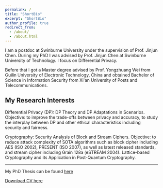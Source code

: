 ```yaml
---
permalink: /
title: "ShortBio"
excerpt: "ShortBio"
author_profile: true
redirect_from: 
  - /about/
  - /about.html
---
```

I am a postdoc at Swinburne University under the supervision of Prof. Jinjun Chen. During my PhD I was advised by Prof. Jinjun Chen at Swinburne University of Technology. 
I focus on Differential Privacy.

Before that I got a Master degree advised by Prof. Yongzhuang Wei from Guilin
University of Electronic Technology, China and
obtained Bachelor of Science in Information Security
from Xi'an University of Posts and Telecommunications.

## My Research Interests
Differential Privacy (DP): DP Theory and DP Adaptations in Scenarios. Objective: to improve the trade-offs
between privacy and accuracy, to study the interplay between DP and other ethical
characteristics including security and fairness. 


Cryptography: Security Analysis of Block and Stream Ciphers. Objective: to reduce attack complexity of
SOTA algorithms such as block cipher including AES (ISO 2002), PRESENT (ISO 2007),
as well as latest released standards, and stream cipher including Grain 128a (eSTREAM
2004). Lattice-based Cryptography and its Application in Post-Quantum Cryptography.

------

My PhD Thesis can be found [here](/files/Thesis_Ying.pdf)


[Download CV here](/files/CV_Ying.pdf)
